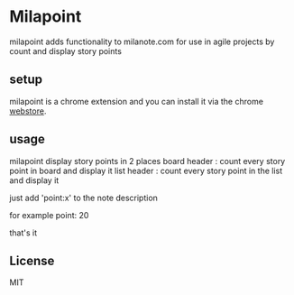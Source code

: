 # Milapoint
milapoint adds functionality to milanote.com for use in agile projects
by count and display story points

## setup
milapoint is a chrome extension and you can install it via the chrome [webstore](https://chrome.google.com/webstore/detail/milapoint/halepnbjdcocnbkglajcajnfedieipai?utm_source=chrome-ntp-icon).

## usage
milapoint display story points in 2 places
board header : count every story point in board and display it
list header : count every story point in the list and display it

just add 'point:x' to the note description

for example
point: 20

that's it

## License
MIT
